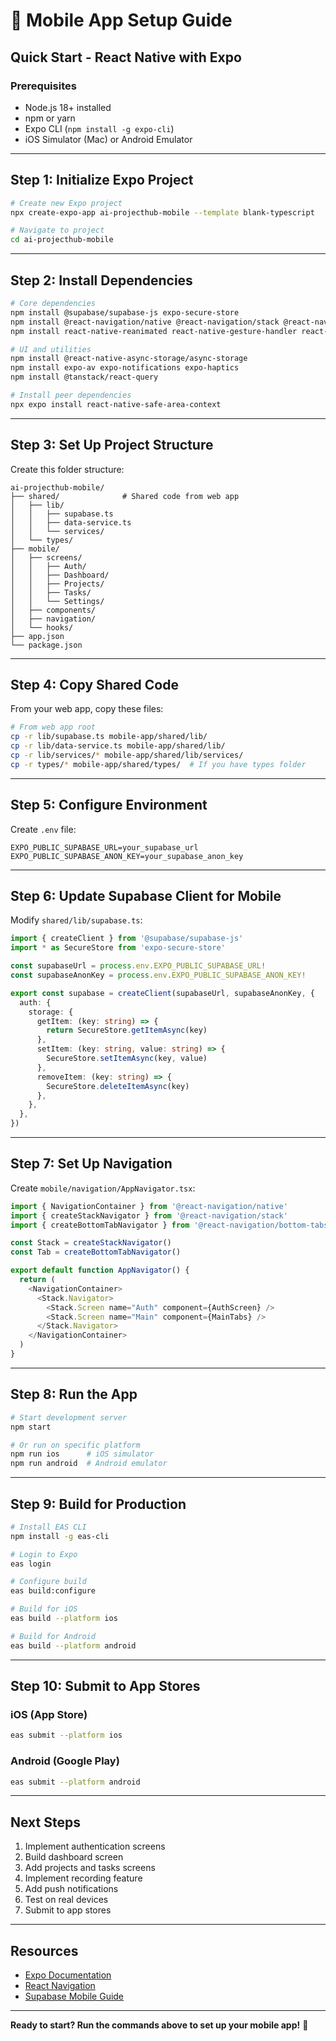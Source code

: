 # 📱 Mobile App Setup Guide

## Quick Start - React Native with Expo

### Prerequisites
- Node.js 18+ installed
- npm or yarn
- Expo CLI (`npm install -g expo-cli`)
- iOS Simulator (Mac) or Android Emulator

---

## Step 1: Initialize Expo Project

```bash
# Create new Expo project
npx create-expo-app ai-projecthub-mobile --template blank-typescript

# Navigate to project
cd ai-projecthub-mobile
```

---

## Step 2: Install Dependencies

```bash
# Core dependencies
npm install @supabase/supabase-js expo-secure-store
npm install @react-navigation/native @react-navigation/stack @react-navigation/bottom-tabs
npm install react-native-reanimated react-native-gesture-handler react-native-screens

# UI and utilities
npm install @react-native-async-storage/async-storage
npm install expo-av expo-notifications expo-haptics
npm install @tanstack/react-query

# Install peer dependencies
npx expo install react-native-safe-area-context
```

---

## Step 3: Set Up Project Structure

Create this folder structure:

```
ai-projecthub-mobile/
├── shared/              # Shared code from web app
│   ├── lib/
│   │   ├── supabase.ts
│   │   ├── data-service.ts
│   │   └── services/
│   └── types/
├── mobile/
│   ├── screens/
│   │   ├── Auth/
│   │   ├── Dashboard/
│   │   ├── Projects/
│   │   ├── Tasks/
│   │   └── Settings/
│   ├── components/
│   ├── navigation/
│   └── hooks/
├── app.json
└── package.json
```

---

## Step 4: Copy Shared Code

From your web app, copy these files:

```bash
# From web app root
cp -r lib/supabase.ts mobile-app/shared/lib/
cp -r lib/data-service.ts mobile-app/shared/lib/
cp -r lib/services/* mobile-app/shared/lib/services/
cp -r types/* mobile-app/shared/types/  # If you have types folder
```

---

## Step 5: Configure Environment

Create `.env` file:

```env
EXPO_PUBLIC_SUPABASE_URL=your_supabase_url
EXPO_PUBLIC_SUPABASE_ANON_KEY=your_supabase_anon_key
```

---

## Step 6: Update Supabase Client for Mobile

Modify `shared/lib/supabase.ts`:

```typescript
import { createClient } from '@supabase/supabase-js'
import * as SecureStore from 'expo-secure-store'

const supabaseUrl = process.env.EXPO_PUBLIC_SUPABASE_URL!
const supabaseAnonKey = process.env.EXPO_PUBLIC_SUPABASE_ANON_KEY!

export const supabase = createClient(supabaseUrl, supabaseAnonKey, {
  auth: {
    storage: {
      getItem: (key: string) => {
        return SecureStore.getItemAsync(key)
      },
      setItem: (key: string, value: string) => {
        SecureStore.setItemAsync(key, value)
      },
      removeItem: (key: string) => {
        SecureStore.deleteItemAsync(key)
      },
    },
  },
})
```

---

## Step 7: Set Up Navigation

Create `mobile/navigation/AppNavigator.tsx`:

```typescript
import { NavigationContainer } from '@react-navigation/native'
import { createStackNavigator } from '@react-navigation/stack'
import { createBottomTabNavigator } from '@react-navigation/bottom-tabs'

const Stack = createStackNavigator()
const Tab = createBottomTabNavigator()

export default function AppNavigator() {
  return (
    <NavigationContainer>
      <Stack.Navigator>
        <Stack.Screen name="Auth" component={AuthScreen} />
        <Stack.Screen name="Main" component={MainTabs} />
      </Stack.Navigator>
    </NavigationContainer>
  )
}
```

---

## Step 8: Run the App

```bash
# Start development server
npm start

# Or run on specific platform
npm run ios      # iOS simulator
npm run android  # Android emulator
```

---

## Step 9: Build for Production

```bash
# Install EAS CLI
npm install -g eas-cli

# Login to Expo
eas login

# Configure build
eas build:configure

# Build for iOS
eas build --platform ios

# Build for Android
eas build --platform android
```

---

## Step 10: Submit to App Stores

### iOS (App Store)
```bash
eas submit --platform ios
```

### Android (Google Play)
```bash
eas submit --platform android
```

---

## Next Steps

1. Implement authentication screens
2. Build dashboard screen
3. Add projects and tasks screens
4. Implement recording feature
5. Add push notifications
6. Test on real devices
7. Submit to app stores

---

## Resources

- [Expo Documentation](https://docs.expo.dev)
- [React Navigation](https://reactnavigation.org)
- [Supabase Mobile Guide](https://supabase.com/docs/guides/getting-started/tutorials/with-expo-react-native)

---

**Ready to start? Run the commands above to set up your mobile app!** 🚀

